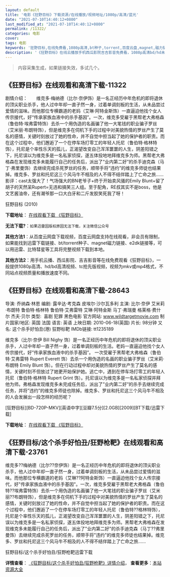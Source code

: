 ```yaml
---
layout: default
title: '电影《狂野目标》下载资源/在线播放/视频地址/1080p/高清/蓝光'
date: "2021-07-10T14:40:12+0800"
last_modified_at: "2021-07-10T14:40:12+0800"
permalink: /11322/
categories: 电影
cover:
tags: 电影
keywords: '狂野目标,在线免费看,1080p高清,bt种子,torrent,百度云盘,magnet,磁力链,迅雷下载资源'
description: '《狂野目标》在线云播放手机西瓜影院吉吉影音免费看，1080p高清bd/hd未删减完整版和tc抢先枪版，mkv/mp4格式，附带bt/torrent种子、magnet/磁力链、百度云盘、网盘资源迅雷下载链接'
---
```


>内容采集生成，如果链接失效，多试几个。


## 《狂野目标》在线观看和高清下载-11322

剧情介绍：　　维克多·梅纳德（比尔·奈伊饰）是一名正经历中年危机的即将退休的顶尖职业杀手，他人过中年却一直孑然一身，过着单调刻板的生活，从未品尝过爱情的滋味。而他那位专横霸道的老妈（艾琳·阿特金斯饰）一直逼迫他找个女人传宗接代，好“传承家族血液中的杀手基因”。一次，维克多受雇于黑帮老大弗格森（鲁伯特·埃弗雷特饰）去杀一个用伪造的名画骗了他一大笔钱的职业骗子罗丝（艾米丽·布朗特饰），但是维克多在伺机下手的过程中对美貌热情的罗丝产生了莫名的感情，关键时刻放过了她的性命，并不自觉中担当起了她的保护者的职责。而在这个过程中，他们邂逅了一个在停车场打零工的年轻人托尼（鲁伯特·格林特饰），托尼是个率性乐天的孤儿，正渴望改变自己浑浑噩噩的人生，阴差阳错之下，托尼误以为维克多是一名私家侦探，遂五体投地地拜维克多为师。黑帮老大弗格森在发现维克多未能履行自己的任务后，派出了“业内第二好”的杀手迪克森（马丁·弗里曼饰）去继续完成杀死罗丝的任务，顺带手将“违约”的维克多师徒也结果掉。维克多、罗丝和托尼这三个风马牛不相及的人不得不结伴踏上了亡命之旅......  影评：cast太强大了！气场强大的BN老爷子+终于开始卖风骚的Emily Blunt+留了胡子的天然呆Rupert=无违和搞笑三人组。至于配角，RE叔其实不是boss，他是文艺酱油帝，还有潮爷那一口大白牙和二斤发胶笑死我了呀！


狂野目标 (2010)

**下载地址**： [在线观看下载 《狂野目标》](https://www.btbtdy.me/btdy/dy7834.html) 


**无法下载?**：`如果迅雷因版权原因无法下载，关注微信公众号 `

**其他方法1**：从百度云网盘下载视频，百度云网盘支持在线观看，非会员有限制，如果能找到迅雷下载链接、bt/torrent种子、magnet磁力链接、e2dk链接等，可以用迅雷、比特彗星等工具将完整视频下载到本地。

**其他方法2**：用手机云播、西瓜影院、吉吉影音等在线免费观看《狂野目标》，一般提供1080p高清、hd/bd高清视频、tc抢先版视频，视频为mkv或mp4格式，不同站点视频质量和播放速度不同。


## 《狂野目标》在线观看和高清下载-28643

导演: 乔纳森·林恩 编剧: 露辛达·考克森 皮埃尔·沙尔瓦多利 主演: 比尔·奈伊 艾米莉·布朗特 鲁伯特·格林特 鲁伯特·艾弗雷特 艾琳·阿特金斯 马丁·弗瑞曼 格莱格·费什尔 杰夫·贝尔 类型:  喜剧 犯罪 黑色电影 官方网站: www.wildtargetmovie.com 制片国家/地区: 英国 法国 语言: 英语 上映日期: 2010-06-18(英国) 片长: 98分钟 又名: 这个杀手好怕丑(港) 狂野标靶 IMDb链接: tt1235189

维克多（比尔·奈伊 Bill Nighy 饰）是一名正经历中年危机的即将退休的顶尖职业杀手，人过中年却一直孑然一身，过着单调刻板的生活。老妈一直逼迫他找个女人传宗接代，好”传承家族血液中的杀手基因”。 一次受雇于黑帮老大弗格森（鲁伯特·艾弗雷特 Rupert Everett 饰）去杀一个用伪造的名画的职业骗子罗丝（艾米莉·布朗特 Emily Blunt 饰）。但在行动过程中却对美貌热情的罗丝产生了莫名的感情，关键时刻不但放过了她更开始保护她。逃亡中，遇到在停车场打零工的年轻人托尼（鲁伯特·格林特 Rupert Grint 饰）。托尼误以为维克多是一名私家侦探并拜他为师。弗格森发现维克多未完成任务后，派出了”业内第二好”的杀手去继续完成任务，并将”违约”的维克多师徒也除掉。维克多、罗丝和托尼这三个风马牛不相及的人会发展出一段怎样的经历呢？


[狂野目标][BD-720P-MKV][英语中字][豆瓣7.5分][2.0GB][2009][BT下载/迅雷下载]

**下载地址**： [在线观看下载 《狂野目标》](https://www.btdx8.com/torrent/wild_target_2009.html) 


## 《狂野目标/这个杀手好怕丑/狂野枪靶》在线观看和高清下载-23761

维克多??梅纳德（比尔??奈伊饰）是一名正经历中年危机的即将退休的顶尖职业杀手，他人过中年却一直孑然一身，过着单调刻板的生活，从未品尝过爱情的滋味。而他那位专横霸道的老妈（艾琳??阿特金斯饰）一直逼迫他找个女人传宗接代，好"传承家族血液中的杀手基因"。一次，维克多受雇于黑帮老大弗格森（鲁伯特??埃弗雷特饰）去杀一个用伪造的名画骗了他一大笔钱的职业骗子罗丝（艾米丽??布朗特饰），但是维克多在伺机下手的过程中对美貌热情的罗丝产生了莫名的感情，关键时刻放过了她的性命，并不自觉中担当起了她的保护者的职责。而在这个过程中，他们邂逅了一个在停车场打零工的年轻人托尼（鲁伯特??格林特饰），托尼是个率性乐天的孤儿，正渴望改变自己浑浑噩噩的人生，阴差阳错之下，托尼误以为维克多是一名私家侦探，遂五体投地地拜维克多为师。黑帮老大弗格森在发现维克多未能履行自己的任务后，派出了"业内第二好"的杀手迪克森（马丁??弗里曼饰）去继续完成杀死罗丝的任务，顺带手将"违约"的维克多师徒也结果掉。维克多、罗丝和托尼这三个风马牛不相及的人不得不结伴踏上了亡命之旅......


狂野目标/这个杀手好怕丑/狂野枪靶迅雷下载

**详情查看**： [《狂野目标/这个杀手好怕丑/狂野枪靶》详情介绍](/movie/23761/)， **查看更多**：[本站资源大全](/movie/t/all/)


